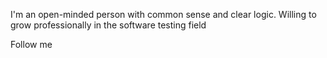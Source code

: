 I'm an open-minded person with common sense and clear logic. Willing to grow professionally in the software testing field

Follow me